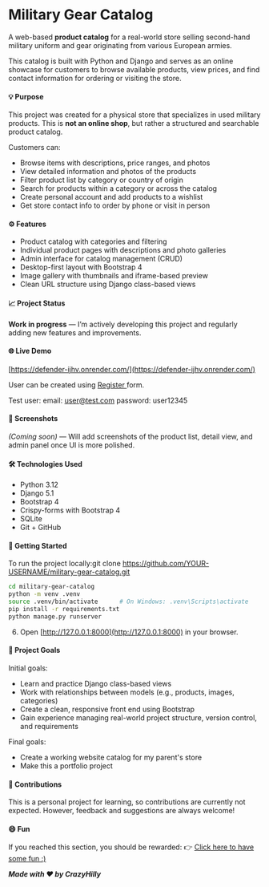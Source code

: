 # Military Gear Catalog

A web-based **product catalog** for a real-world store selling second-hand military uniform and gear originating from various European armies.

This catalog is built with Python and Django and serves as an online showcase for customers to browse available products, view prices, and find contact information for ordering or visiting the store.

#### 💡 Purpose

This project was created for a physical store that specializes in used military products.
This is **not an online shop**, but rather a structured and searchable product catalog.

Customers can:

- Browse items with descriptions, price ranges, and photos
- View detailed information and photos of the products
- Filter product list by category or country of origin
- Search for products within a category or across the catalog
- Create personal account and add products to a wishlist
- Get store contact info to order by phone or visit in person

#### ⚙️ Features

- Product catalog with categories and filtering
- Individual product pages with descriptions and photo galleries
- Admin interface for catalog management (CRUD)
- Desktop-first layout with Bootstrap 4
- Image gallery with thumbnails and iframe-based preview
- Clean URL structure using Django class-based views

#### 📈 Project Status

**Work in progress** — I’m actively developing this project and regularly adding new features and improvements.

#### 🌐 Live Demo

[https://defender-ijhv.onrender.com/](https://defender-ijhv.onrender.com/)

User can be created using [Register ](https://defender-ijhv.onrender.com/accounts/registration/)form.

Test user:
email: user@test.com
password: user12345

#### 📸 Screenshots

_(Coming soon)_ — Will add screenshots of the product list, detail view, and admin panel once UI is more polished.

#### 🛠️ Technologies Used

- Python 3.12
- Django 5.1
- Bootstrap 4
- Crispy-forms with Bootstrap 4
- SQLite
- Git + GitHub

#### 🚀 Getting Started

To run the project locally:git clone https://github.com/YOUR-USERNAME/military-gear-catalog.git

```bash
cd military-gear-catalog
python -m venv .venv
source .venv/bin/activate      # On Windows: .venv\Scripts\activate
pip install -r requirements.txt
python manage.py runserver
```

6. Open [http://127.0.0.1:8000](http://127.0.0.1:8000) in your browser.

#### 📝 Project Goals

Initial goals:

* Learn and practice Django class-based views
* Work with relationships between models (e.g., products, images, categories)
* Create a clean, responsive front end using Bootstrap
* Gain experience managing real-world project structure, version control, and requirements

Final goals:

* Create a working website catalog for my parent's store
* Make this a portfolio project

#### 🤝 Contributions

This is a personal project for learning, so contributions are currently not expected.
However, feedback and suggestions are always welcome!

#### 😄 Fun

If you reached this section, you should be rewarded: 👉 [Click here to have some fun :)](https://defender-ijhv.onrender.com/countries/EU/)

***Made with ❤️ by CrazyHilly***
